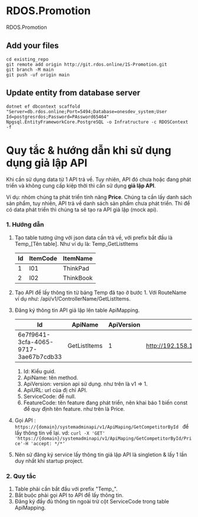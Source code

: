 # RDOS.Promotion

RDOS.Promotion

## Add your files

```
cd existing_repo
git remote add origin http://git.rdos.online/1S-Promotion.git
git branch -M main
git push -uf origin main
```

## Update entity from database server

`dotnet ef dbcontext scaffold "Server=db.rdos.online;Port=5494;Database=onesdev_system;User Id=postgresrdos;Password=PAssword65464" Npgsql.EntityFrameworkCore.PostgreSQL -o Infratructure -c RDOSContext -f `



#  Quy tắc & hướng dẫn khi sử dụng dụng giả lập API


Khi cần sử dụng data từ 1 API trả về. Tuy nhiên, API đó chưa hoặc đang phát triển và không cung cấp kiệp thời thì cần sử dụng **giả lập API**.

Ví dụ: nhóm chúng ta phát triển tính năng **Price**. Chúng ta cần lấy danh sách sản phẩm, tuy nhiên, API trả về danh sách sản phẩm chưa phát triển. Thì để có data phát triển thì chúng ta sẽ tạo ra API giả lập (mock api). 


### 1. Hướng dẫn


1. Tạo table tương ứng với json data cần trả về, với prefix bắt đầu là Temp_[Tên table]. Như ví dụ là: Temp_GetListItems


    | Id  | ItemCode | ItemName  |
    | --- | -------- | --------- |
    | 1   | I01      | ThinkPad  |
    | 2   | I02      | ThinkBook |

2. Tạo API để lấy thông tin từ bảng Temp đã tạo ở bước 1. Với RouteName ví dụ như: /api/v1/ControllerName/GetListItems.
3. Đăng ký thông tin API giả lập lên table ApiMapping.

    | Id                                   | ApiName      | ApiVersion | ApiURL                                                            | ServiceCode | FeatureCode | TempTableName     | IsCompleted |     |     |
    | ------------------------------------ | ------------ | ---------- | ----------------------------------------------------------------- | ----------- | ----------- | ----------------- | ----------- | --- | --- |
    | 6e7f9641-3cfa-4065-9717-3ae67b7cdb33 | GetListItems | 1          | http://192.158.1.7/api/v%7Bversion%7D/ControllerName/GetListItems | null        | Price       | Temp_GetListItems | false       |     |     |

    1. Id: Kiểu guid.
    2. ApiName: tên method.
    3. ApiVersion: version api sử dụng. như trên là v1 => 1.
    4. ApiURL: url của đị chỉ API.
    5. ServiceCode: để null.
    6. FeatureCode: tên feature đang phát triển, nên khai báo 1 biến const để quy định tên feature. như trên là Price.   
4.  Gọi API : ```https://{domain}/systemadminapi/v1/ApiMaping/GetCompetitorById ``` để lấy thông tin về lại.
    vd:
    ``` curl -X 'GET' 'https://{domain}/systemadminapi/v1/ApiMaping/GetCompetitorById/Price'-H 'accept: */*' ```

5. Nên sử đăng ký service lấy thông tin giả lập API là singletion & lấy 1 lần duy nhất khi startup project.

### 2. Quy tắc

1. Table phải cần bắt đầu với prefix "Temp_".
2. Bắt buộc phải gọi API to API để lấy thông tin.
3. Đăng ký đầy đủ thông tin ngoài trừ cột ServiceCode trong table ApiMapping.
